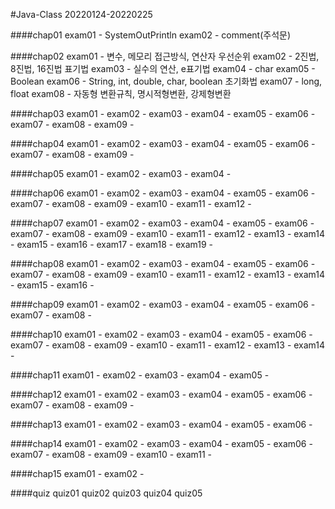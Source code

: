 #Java-Class
20220124-20220225

####chap01
exam01 - SystemOutPrintln
exam02 - comment(주석문)

####chap02
exam01 - 변수, 메모리 접근방식, 연산자 우선순위
exam02 - 2진법, 8진법, 16진법 표기법
exam03 - 실수의 연산, e표기법
exam04 - char
exam05 - Boolean
exam06 - String, int, double, char, boolean 초기화법
exam07 - long, float
exam08 - 자동형 변환규칙, 명시적형변환, 강제형변환


####chap03
exam01 - 
exam02 - 
exam03 - 
exam04 - 
exam05 - 
exam06 - 
exam07 - 
exam08 - 
exam09 - 

####chap04
exam01 - 
exam02 - 
exam03 - 
exam04 - 
exam05 - 
exam06 - 
exam07 - 
exam08 - 
exam09 - 

####chap05
exam01 - 
exam02 - 
exam03 - 
exam04 - 

####chap06
exam01 - 
exam02 - 
exam03 - 
exam04 - 
exam05 - 
exam06 - 
exam07 - 
exam08 - 
exam09 - 
exam10 - 
exam11 - 
exam12 - 

####chap07
exam01 - 
exam02 - 
exam03 - 
exam04 - 
exam05 - 
exam06 - 
exam07 - 
exam08 - 
exam09 - 
exam10 - 
exam11 - 
exam12 - 
exam13 - 
exam14 - 
exam15 - 
exam16 - 
exam17 - 
exam18 - 
exam19 - 

####chap08
exam01 - 
exam02 - 
exam03 - 
exam04 - 
exam05 - 
exam06 - 
exam07 - 
exam08 - 
exam09 - 
exam10 - 
exam11 - 
exam12 - 
exam13 - 
exam14 - 
exam15 - 
exam16 - 

####chap09
exam01 - 
exam02 - 
exam03 - 
exam04 - 
exam05 - 
exam06 - 
exam07 - 
exam08 - 

####chap10
exam01 - 
exam02 - 
exam03 - 
exam04 - 
exam05 - 
exam06 - 
exam07 - 
exam08 - 
exam09 - 
exam10 - 
exam11 - 
exam12 - 
exam13 - 
exam14 - 

####chap11
exam01 - 
exam02 - 
exam03 - 
exam04 - 
exam05 - 

####chap12
exam01 - 
exam02 - 
exam03 - 
exam04 - 
exam05 - 
exam06 - 
exam07 - 
exam08 - 
exam09 - 

####chap13
exam01 - 
exam02 - 
exam03 - 
exam04 - 
exam05 - 
exam06 - 

####chap14
exam01 - 
exam02 - 
exam03 - 
exam04 - 
exam05 - 
exam06 - 
exam07 - 
exam08 - 
exam09 - 
exam10 - 
exam11 - 

####chap15
exam01 - 
exam02 - 

####quiz
quiz01
quiz02
quiz03
quiz04
quiz05
